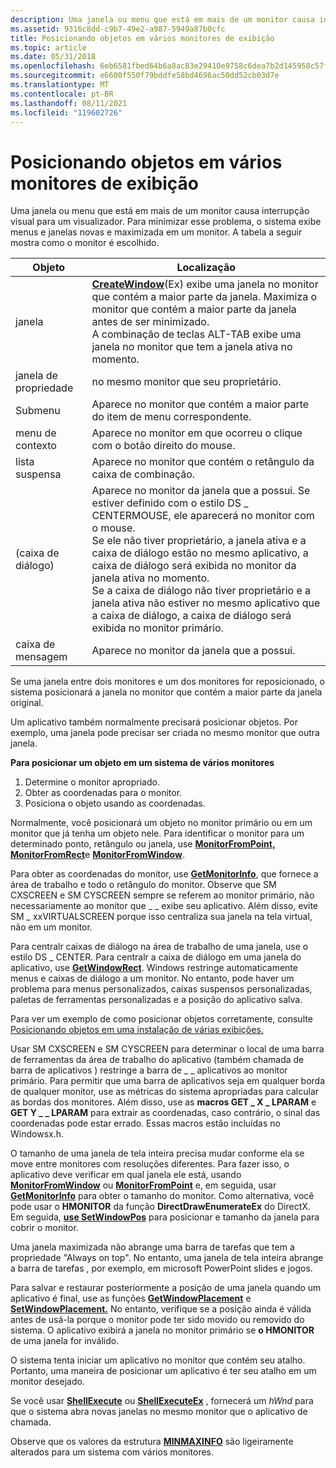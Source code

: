 ```yaml
---
description: Uma janela ou menu que está em mais de um monitor causa interrupção visual para um visualizador. Para minimizar esse problema, o sistema exibe menus e janelas novas e maximizada em um monitor. A tabela a seguir mostra como o monitor é escolhido.
ms.assetid: 9316c8dd-c9b7-49e2-a987-5949a87b0cfc
title: Posicionando objetos em vários monitores de exibição
ms.topic: article
ms.date: 05/31/2018
ms.openlocfilehash: 6eb6581fbed64b6a8ac83e29410e9758c6dea7b2d145958c57fa187abf34985c
ms.sourcegitcommit: e6600f550f79bddfe58bd4696ac50dd52cb03d7e
ms.translationtype: MT
ms.contentlocale: pt-BR
ms.lasthandoff: 08/11/2021
ms.locfileid: "119602726"
---
```

# <a name="positioning-objects-on-multiple-display-monitors"></a>Posicionando objetos em vários monitores de exibição

Uma janela ou menu que está em mais de um monitor causa interrupção visual para um visualizador. Para minimizar esse problema, o sistema exibe menus e janelas novas e maximizada em um monitor. A tabela a seguir mostra como o monitor é escolhido.



| Objeto         | Localização                                                                                                                                                                                                                                                                                                                                                                                                                                                                                       |
|----------------|------------------------------------------------------------------------------------------------------------------------------------------------------------------------------------------------------------------------------------------------------------------------------------------------------------------------------------------------------------------------------------------------------------------------------------------------------------------------------------------------|
| janela         | [**CreateWindow**](/windows/win32/api/winuser/nf-winuser-createwindowa)(Ex) exibe uma janela no monitor que contém a maior parte da janela. Maximiza o monitor que contém a maior parte da janela antes de ser minimizado.<br/> A combinação de teclas ALT-TAB exibe uma janela no monitor que tem a janela ativa no momento.<br/>                                                                                                                                          |
| janela de propriedade   | no mesmo monitor que seu proprietário.                                                                                                                                                                                                                                                                                                                                                                                                                                                              |
| Submenu        | Aparece no monitor que contém a maior parte do item de menu correspondente.                                                                                                                                                                                                                                                                                                                                                                                                          |
| menu de contexto   | Aparece no monitor em que ocorreu o clique com o botão direito do mouse.                                                                                                                                                                                                                                                                                                                                                                                                                                         |
| lista suspensa | Aparece no monitor que contém o retângulo da caixa de combinação.                                                                                                                                                                                                                                                                                                                                                                                                                           |
|  (caixa de diálogo)     | Aparece no monitor da janela que a possui. Se estiver definido com o estilo DS \_ CENTERMOUSE, ele aparecerá no monitor com o mouse.<br/> Se ele não tiver proprietário, a janela ativa e a caixa de diálogo estão no mesmo aplicativo, a caixa de diálogo será exibida no monitor da janela ativa no momento.<br/> Se a caixa de diálogo não tiver proprietário e a janela ativa não estiver no mesmo aplicativo que a caixa de diálogo, a caixa de diálogo será exibida no monitor primário.<br/> |
| caixa de mensagem    | Aparece no monitor da janela que a possui.                                                                                                                                                                                                                                                                                                                                                                                                                                             |



 

Se uma janela entre dois monitores e um dos monitores for reposicionado, o sistema posicionará a janela no monitor que contém a maior parte da janela original.

Um aplicativo também normalmente precisará posicionar objetos. Por exemplo, uma janela pode precisar ser criada no mesmo monitor que outra janela.

**Para posicionar um objeto em um sistema de vários monitores**

1.  Determine o monitor apropriado.
2.  Obter as coordenadas para o monitor.
3.  Posiciona o objeto usando as coordenadas.

Normalmente, você posicionará um objeto no monitor primário ou em um monitor que já tenha um objeto nele. Para identificar o monitor para um determinado ponto, retângulo ou janela, use [**MonitorFromPoint,**](/windows/desktop/api/Winuser/nf-winuser-monitorfrompoint) [**MonitorFromRect**](/windows/desktop/api/Winuser/nf-winuser-monitorfromrect)e [**MonitorFromWindow**](/windows/desktop/api/Winuser/nf-winuser-monitorfromwindow).

Para obter as coordenadas do monitor, use [**GetMonitorInfo**](/windows/desktop/api/Winuser/nf-winuser-getmonitorinfoa), que fornece a área de trabalho e todo o retângulo do monitor. Observe que SM CXSCREEN e SM CYSCREEN sempre se referem ao monitor primário, não necessariamente ao monitor que \_ \_ exibe seu aplicativo. Além disso, evite SM \_ xxVIRTUALSCREEN porque isso centraliza sua janela na tela virtual, não em um monitor.

Para centralr caixas de diálogo na área de trabalho de uma janela, use o estilo DS \_ CENTER. Para centralr a caixa de diálogo em uma janela do aplicativo, use [**GetWindowRect**](/windows/win32/api/winuser/nf-winuser-getwindowrect). Windows restringe automaticamente menus e caixas de diálogo a um monitor. No entanto, pode haver um problema para menus personalizados, caixas suspensos personalizadas, paletas de ferramentas personalizadas e a posição do aplicativo salva.

Para ver um exemplo de como posicionar objetos corretamente, consulte [Posicionando objetos em uma instalação de várias exibições.](positioning-objects-on-a-multiple-display-setup.md)

Usar SM CXSCREEN e SM CYSCREEN para determinar o local de uma barra de ferramentas da área de trabalho do aplicativo (também chamada de barra de aplicativos ) restringe a barra de \_ \_ aplicativos ao monitor primário.  Para permitir que uma barra de aplicativos seja em qualquer borda de qualquer monitor, use as métricas do sistema apropriadas para calcular as bordas dos monitores. Além disso, use as **macros GET \_ X \_ LPARAM** e **GET Y \_ \_ LPARAM** para extrair as coordenadas, caso contrário, o sinal das coordenadas pode estar errado. Essas macros estão incluídas no Windowsx.h.

O tamanho de uma janela de tela inteira precisa mudar conforme ela se move entre monitores com resoluções diferentes. Para fazer isso, o aplicativo deve verificar em qual janela ele está, usando [**MonitorFromWindow**](/windows/desktop/api/Winuser/nf-winuser-monitorfromwindow) ou [**MonitorFromPoint**](/windows/desktop/api/Winuser/nf-winuser-monitorfrompoint) e, em seguida, usar [**GetMonitorInfo**](/windows/desktop/api/Winuser/nf-winuser-getmonitorinfoa) para obter o tamanho do monitor. Como alternativa, você pode usar o **HMONITOR** da função **DirectDrawEnumerateEx** do DirectX. Em seguida, [**use SetWindowPos**](/windows/win32/api/winuser/nf-winuser-setwindowpos) para posicionar e tamanho da janela para cobrir o monitor.

Uma janela maximizada não abrange uma barra de tarefas que tem a propriedade "Always on top". No entanto, uma janela de tela inteira abrange a barra de tarefas , por exemplo, em microsoft PowerPoint slides e jogos.

Para salvar e restaurar posteriormente a posição de uma janela quando um aplicativo é final, use as funções [**GetWindowPlacement**](/windows/win32/api/winuser/nf-winuser-getwindowplacement) e [**SetWindowPlacement.**](/windows/win32/api/winuser/nf-winuser-setwindowplacement) No entanto, verifique se a posição ainda é válida antes de usá-la porque o monitor pode ter sido movido ou removido do sistema. O aplicativo exibirá a janela no monitor primário se **o HMONITOR** de uma janela for inválido.

O sistema tenta iniciar um aplicativo no monitor que contém seu atalho. Portanto, uma maneira de posicionar um aplicativo é ter seu atalho em um monitor desejado.

Se você usar [**ShellExecute**](/windows/win32/api/shellapi/nf-shellapi-shellexecutea) ou [**ShellExecuteEx**](/windows/win32/api/shellapi/nf-shellapi-shellexecuteexa) , fornecerá um *hWnd* para que o sistema abra novas janelas no mesmo monitor que o aplicativo de chamada.

Observe que os valores da estrutura [**MINMAXINFO**](/windows/win32/api/winuser/ns-winuser-minmaxinfo) são ligeiramente alterados para um sistema com vários monitores.

 

 
